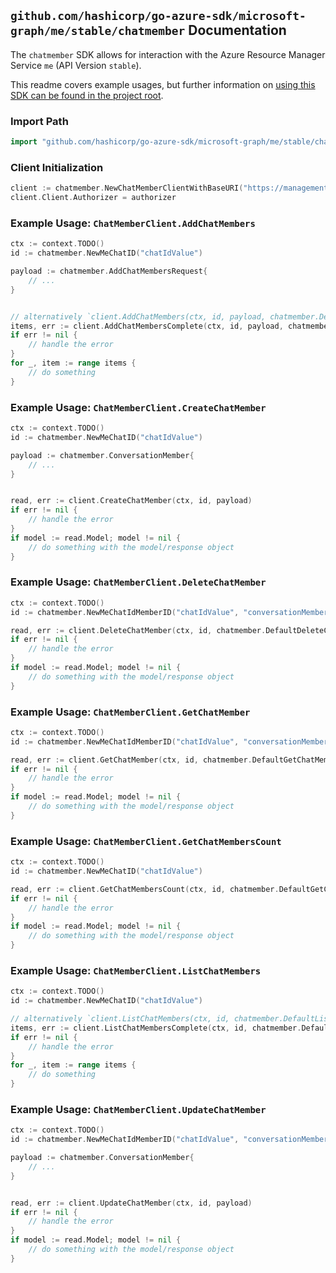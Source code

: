 
## `github.com/hashicorp/go-azure-sdk/microsoft-graph/me/stable/chatmember` Documentation

The `chatmember` SDK allows for interaction with the Azure Resource Manager Service `me` (API Version `stable`).

This readme covers example usages, but further information on [using this SDK can be found in the project root](https://github.com/hashicorp/go-azure-sdk/tree/main/docs).

### Import Path

```go
import "github.com/hashicorp/go-azure-sdk/microsoft-graph/me/stable/chatmember"
```


### Client Initialization

```go
client := chatmember.NewChatMemberClientWithBaseURI("https://management.azure.com")
client.Client.Authorizer = authorizer
```


### Example Usage: `ChatMemberClient.AddChatMembers`

```go
ctx := context.TODO()
id := chatmember.NewMeChatID("chatIdValue")

payload := chatmember.AddChatMembersRequest{
	// ...
}


// alternatively `client.AddChatMembers(ctx, id, payload, chatmember.DefaultAddChatMembersOperationOptions())` can be used to do batched pagination
items, err := client.AddChatMembersComplete(ctx, id, payload, chatmember.DefaultAddChatMembersOperationOptions())
if err != nil {
	// handle the error
}
for _, item := range items {
	// do something
}
```


### Example Usage: `ChatMemberClient.CreateChatMember`

```go
ctx := context.TODO()
id := chatmember.NewMeChatID("chatIdValue")

payload := chatmember.ConversationMember{
	// ...
}


read, err := client.CreateChatMember(ctx, id, payload)
if err != nil {
	// handle the error
}
if model := read.Model; model != nil {
	// do something with the model/response object
}
```


### Example Usage: `ChatMemberClient.DeleteChatMember`

```go
ctx := context.TODO()
id := chatmember.NewMeChatIdMemberID("chatIdValue", "conversationMemberIdValue")

read, err := client.DeleteChatMember(ctx, id, chatmember.DefaultDeleteChatMemberOperationOptions())
if err != nil {
	// handle the error
}
if model := read.Model; model != nil {
	// do something with the model/response object
}
```


### Example Usage: `ChatMemberClient.GetChatMember`

```go
ctx := context.TODO()
id := chatmember.NewMeChatIdMemberID("chatIdValue", "conversationMemberIdValue")

read, err := client.GetChatMember(ctx, id, chatmember.DefaultGetChatMemberOperationOptions())
if err != nil {
	// handle the error
}
if model := read.Model; model != nil {
	// do something with the model/response object
}
```


### Example Usage: `ChatMemberClient.GetChatMembersCount`

```go
ctx := context.TODO()
id := chatmember.NewMeChatID("chatIdValue")

read, err := client.GetChatMembersCount(ctx, id, chatmember.DefaultGetChatMembersCountOperationOptions())
if err != nil {
	// handle the error
}
if model := read.Model; model != nil {
	// do something with the model/response object
}
```


### Example Usage: `ChatMemberClient.ListChatMembers`

```go
ctx := context.TODO()
id := chatmember.NewMeChatID("chatIdValue")

// alternatively `client.ListChatMembers(ctx, id, chatmember.DefaultListChatMembersOperationOptions())` can be used to do batched pagination
items, err := client.ListChatMembersComplete(ctx, id, chatmember.DefaultListChatMembersOperationOptions())
if err != nil {
	// handle the error
}
for _, item := range items {
	// do something
}
```


### Example Usage: `ChatMemberClient.UpdateChatMember`

```go
ctx := context.TODO()
id := chatmember.NewMeChatIdMemberID("chatIdValue", "conversationMemberIdValue")

payload := chatmember.ConversationMember{
	// ...
}


read, err := client.UpdateChatMember(ctx, id, payload)
if err != nil {
	// handle the error
}
if model := read.Model; model != nil {
	// do something with the model/response object
}
```
